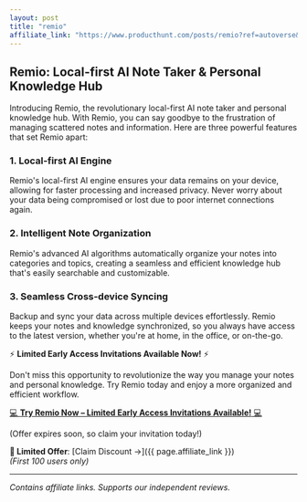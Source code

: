 ```yaml
---
layout: post
title: "remio"
affiliate_link: "https://www.producthunt.com/posts/remio?ref=autoverse&utm_source=autoverse"
---
```


Remio: Local-first AI Note Taker & Personal Knowledge Hub
---------------------------------------------------------------

Introducing Remio, the revolutionary local-first AI note taker and personal knowledge hub. With Remio, you can say goodbye to the frustration of managing scattered notes and information. Here are three powerful features that set Remio apart:

### 1. **Local-first AI Engine**

Remio's local-first AI engine ensures your data remains on your device, allowing for faster processing and increased privacy. Never worry about your data being compromised or lost due to poor internet connections again.

### 2. **Intelligent Note Organization**

Remio's advanced AI algorithms automatically organize your notes into categories and topics, creating a seamless and efficient knowledge hub that's easily searchable and customizable.

### 3. **Seamless Cross-device Syncing**

Backup and sync your data across multiple devices effortlessly. Remio keeps your notes and knowledge synchronized, so you always have access to the latest version, whether you're at home, in the office, or on-the-go.

⚡ **Limited Early Access Invitations Available Now!** ⚡

Don't miss this opportunity to revolutionize the way you manage your notes and personal knowledge. Try Remio today and enjoy a more organized and efficient workflow.

[💻 **Try Remio Now – Limited Early Access Invitations Available!** 💻](https://www.producthunt.com/r/p/962082?app_id=339)

(Offer expires soon, so claim your invitation today!)

**🚨 Limited Offer**: [Claim Discount →]({{ page.affiliate_link }})  
*(First 100 users only)*  

---

*Contains affiliate links. Supports our independent reviews.*

